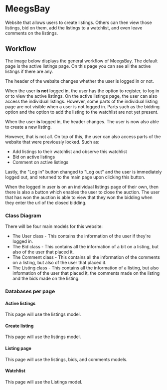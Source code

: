 # MeegsBay

Website that allows users to create listings. Others can then view those listings, bid on them, add the listings to a watchlist, and even leave comments on the listings.


## Workflow

The image below displays the general workflow of MeegsBay. The default page is the active listings page. On this page you can see all the active listings if there are any.

The header of the website changes whether the user is logged in or not.

When the user **is not** logged in, the user has the option to register, to log in or to view the active listings. On the active listings page, the user can also access the individual listings. However, some parts of the individual listing page are not visible when a user is not logged in. Parts such as the bidding option and the option to add the listing to the watchlist are not yet present.

When the user **is** logged in, the header changes. The user is now also able to create a new listing.

However, that is not all. On top of this, the user can also access parts of the website that were previously locked. Such as:
- Add listings to their watchlist and observe this watchlist
- Bid on active listings
- Comment on active listings

Lastly, the "Log in" button changed to "Log out" and the user is immediately logged out, and returned to the main page upon clicking this button.

When the logged in user is on an individual listings page of their own, then there is also a button which enables the user to close the auction. The user that has won the auction is able to view that they won the bidding when they enter the url of the closed bidding.

### Class Diagram

There will be four main models for this website:
- The User class - This contains the information of the user if they're logged in.
- The Bid class - This contains all the information of a bit on a listing, but also of the user that placed it.
- The Comment class - This contains all the information of the comments on a listing, but also of the user that placed it.
- The Listing class - This contains all the information of a listing, but also information of the user that placed it, the comments made on the listing and the bids made on the listing.

### Databases per page

#### Active listings

This page will use the listings model.

#### Create listing

This page will use the listings model.

#### Listing page

This page will use the listings, bids, and comments models.

#### Watchlist

This page will use the Listings model.

